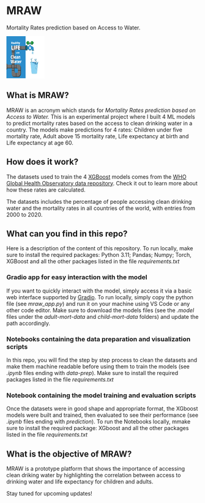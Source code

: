 # MRAW
Mortality Rates prediction based on Access to Water.

<img
  src="healthy_life_with_clean_water.jpg"
  alt="MRAW image"
  title="Optional title"
  width="100" 
  height="110">

## What is MRAW?
MRAW is an acronym which stands for _Mortality Rates prediction based on Access to Water._ This is an experimental project where I built 4 ML models to predict mortality rates based on the access to clean drinking water in a country. 
The models make predictions for 4 rates: Children under five mortality rate, Adult above 15 mortality rate, Life expectancy at birth and Life expectancy at age 60. 


## How does it work?
The datasets used to train the 4 [XGBoost](https://xgboost.ai/about) models comes from the [WHO Global Health Observatory data repository](https://apps.who.int/gho/data/node.home). Check it out to learn more about how these rates are calculated.  

The datasets includes the percentage of people accessing clean drinking water and the mortality rates in all countries of the world, with entries from 2000 to 2020.

## What can you find in this repo?
Here is a description of the content of this repository.
To run locally, make sure to install the required packages: Python 3.11; Pandas; Numpy; Torch, XGBoost and all the other packages listed in the file _requirements.txt_

### Gradio app for easy interaction with the model
If you want to quickly interact with the model, simply access it via a basic web interface supported by [Gradio](https://gradio.app/). 
To run locally, simply copy the python file (see _mraw_app.py_) and run it on your machine using VS Code or any other code editor.
Make sure to download the models files (see the _.model_ files under the _adult-mort-data_ and _child-mort-data_ folders) and update the path accordingly.

### Notebooks containing the data preparation and visualization scripts
In this repo, you will find the step by step process to clean the datasets and make them machine readable before using them to train the models (see _.ipynb_ files ending with _data-prep_). 
Make sure to install the required packages listed in the file _requirements.txt_

### Notebook containing the model training and evaluation scripts
Once the datasets were in good shape and appropriate format, the XGboost models were built and trained, then evaluated to see their performance (see _.ipynb_ files ending with _prediction_).
To run the Notebooks locally, mmake sure to install the required package: XGboost and all the other packages listed in the file _requirements.txt_

## What is the objective of MRAW?
MRAW is a prototype platform that shows the importance of accessing clean driking water by highlighting the correlation between access to drinking water and life expectancy for children and adults.

Stay tuned for upcoming updates!
